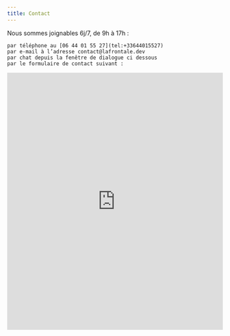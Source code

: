 ```yaml
---
title: Contact
---
```

Nous sommes joignables 6j/7, de 9h à 17h :

    par téléphone au [06 44 01 55 27](tel:+33644015527)
    par e-mail à l’adresse contact@lafrontale.dev
    par chat depuis la fenêtre de dialogue ci dessous
    par le formulaire de contact suivant :

<iframe title="Contact Form" src="https://plugins.crisp.chat/urn:crisp.im:contact-form:0/contact/25a0fb50-2a0c-49dc-81e1-08c94fa77205" referrerpolicy="origin" sandbox="allow-forms allow-popups allow-scripts" width="100%" height="600px" frameborder="0"></iframe>



<script type="text/javascript">window.$crisp=[];window.CRISP_WEBSITE_ID="25a0fb50-2a0c-49dc-81e1-08c94fa77205";(function(){d=document;s=d.createElement("script");s.src="https://client.crisp.chat/l.js";s.async=1;d.getElementsByTagName("head")[0].appendChild(s);})();</script>
